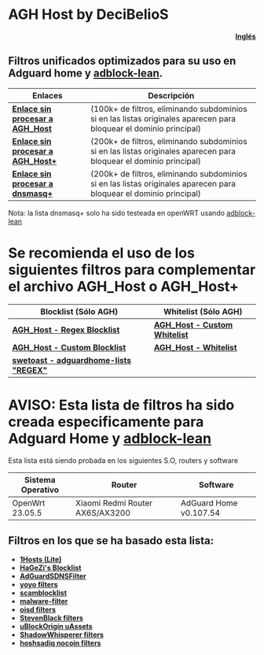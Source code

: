 # AGH Host by DeciBelioS
<div align="right">

[**Inglés**](README.md)

</div>

## Filtros unificados optimizados para su uso en Adguard home y [adblock-lean](https://github.com/lynxthecat/adblock-lean).

| Enlaces | Descripción | 
| -- | -- |
| [**Enlace sin procesar a AGH_Host**](https://raw.githubusercontent.com/Deci8BelioS/AGH_Host/main/Filters/AGH_Host.txt)| (100k+ de filtros, eliminando subdominios si en las listas originales aparecen para bloquear el dominio principal) |
| [**Enlace sin procesar a AGH_Host+**](https://raw.githubusercontent.com/Deci8BelioS/AGH_Host/main/Filters/AGH_Host%2B.txt) | (200k+ de filtros, eliminando subdominios si en las listas originales aparecen para bloquear el dominio principal) |
| [**Enlace sin procesar a dnsmasq+**](https://raw.githubusercontent.com/Deci8BelioS/AGH_Host/main/Filters/dnsmasq.txt) | (200k+ de filtros, eliminando subdominios si en las listas originales aparecen para bloquear el dominio principal) |

Nota: la lista dnsmasq+ solo ha sido testeada en openWRT usando [adblock-lean](https://github.com/lynxthecat/adblock-lean)

# Se recomienda el uso de los siguientes filtros para complementar el archivo AGH_Host o AGH_Host+
| Blocklist (Sólo AGH) | Whitelist (Sólo AGH) | 
| -- | -- |
| [**AGH_Host - Regex Blocklist**](https://raw.githubusercontent.com/Deci8BelioS/AGH_Host/main/Filters/blocklist/Regex%20Blocklist.txt) | [**AGH_Host - Custom Whitelist**](https://raw.githubusercontent.com/Deci8BelioS/AGH_Host/main/Filters/whitelist/Custom%20Whitelist.txt) |
| [**AGH_Host - Custom Blocklist**](https://raw.githubusercontent.com/Deci8BelioS/AGH_Host/main/Filters/blocklist/Custom%20Blocklist.txt) | [**AGH_Host - Whitelist**](https://raw.githubusercontent.com/Deci8BelioS/AGH_Host/main/Filters/whitelist/whitelist.txt) |
| [**swetoast - adguardhome-lists "REGEX"**](https://raw.githubusercontent.com/swetoast/adguardhome-lists/main/blacklist.txt) |

# AVISO: Esta lista de filtros ha sido creada especificamente para Adguard Home y [adblock-lean](https://github.com/lynxthecat/adblock-lean)

Esta lista está siendo probada en los siguientes S.O, routers y software

| Sistema Operativo | Router | Software | 
| -- | -- | -- |
| OpenWrt 23.05.5 | Xiaomi Redmi Router AX6S/AX3200 | AdGuard Home v0.107.54 |

## Filtros en los que se ha basado esta lista:

* [**1Hosts (Lite)**](https://github.com/badmojr/1Hosts)
* [**HaGeZi's Blocklist**](https://github.com/hagezi/dns-blocklists)
* [**AdGuardSDNSFilter**](https://github.com/AdguardTeam/AdGuardSDNSFilter)
* [**yoyo filters**](https://pgl.yoyo.org/)
* [**scamblocklist**](https://github.com/durablenapkin/scamblocklist/)
* [**malware-filter**](https://gitlab.com/malware-filter/phishing-filter)
* [**oisd filters**](https://github.com/sjhgvr/oisd/)
* [**StevenBlack filters**](https://github.com/StevenBlack/hosts)
* [**uBlockOrigin uAssets**](https://github.com/uBlockOrigin/uAssets/)
* [**ShadowWhisperer filters**](https://github.com/ShadowWhisperer/BlockLists/)
* [**hoshsadiq nocoin filters**](https://github.com/hoshsadiq/adblock-nocoin-list)
